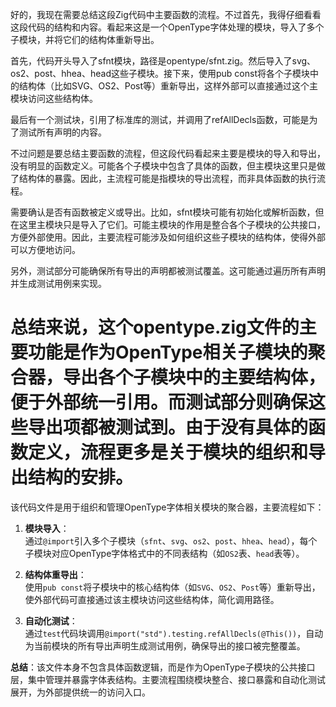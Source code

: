 好的，我现在需要总结这段Zig代码中主要函数的流程。不过首先，我得仔细看看这段代码的结构和内容。看起来这是一个OpenType字体处理的模块，导入了多个子模块，并将它们的结构体重新导出。

首先，代码开头导入了sfnt模块，路径是opentype/sfnt.zig。然后导入了svg、os2、post、hhea、head这些子模块。接下来，使用pub const将各个子模块中的结构体（比如SVG、OS2、Post等）重新导出，这样外部可以直接通过这个主模块访问这些结构体。

最后有一个测试块，引用了标准库的测试，并调用了refAllDecls函数，可能是为了测试所有声明的内容。

不过问题是要总结主要函数的流程，但这段代码看起来主要是模块的导入和导出，没有明显的函数定义。可能各个子模块中包含了具体的函数，但主模块这里只是做了结构体的暴露。因此，主流程可能是指模块的导出流程，而非具体函数的执行流程。

需要确认是否有函数被定义或导出。比如，sfnt模块可能有初始化或解析函数，但在这里主模块只是导入了它们。可能主模块的作用是整合各个子模块的公共接口，方便外部使用。因此，主要流程可能涉及如何组织这些子模块的结构体，使得外部可以方便地访问。

另外，测试部分可能确保所有导出的声明都被测试覆盖。这可能通过遍历所有声明并生成测试用例来实现。

总结来说，这个opentype.zig文件的主要功能是作为OpenType相关子模块的聚合器，导出各个子模块中的主要结构体，便于外部统一引用。而测试部分则确保这些导出项都被测试到。由于没有具体的函数定义，流程更多是关于模块的组织和导出结构的安排。
================================================
该代码文件是用于组织和管理OpenType字体相关模块的聚合器，主要流程如下：

1. **模块导入**：  
   通过`@import`引入多个子模块（`sfnt`、`svg`、`os2`、`post`、`hhea`、`head`），每个子模块对应OpenType字体格式中的不同表结构（如`OS2`表、`head`表等）。

2. **结构体重导出**：  
   使用`pub const`将子模块中的核心结构体（如`SVG`、`OS2`、`Post`等）重新导出，使外部代码可直接通过该主模块访问这些结构体，简化调用路径。

3. **自动化测试**：  
   通过`test`代码块调用`@import("std").testing.refAllDecls(@This())`，自动为当前模块的所有导出声明生成测试用例，确保导出的接口被完整覆盖。

**总结**：该文件本身不包含具体函数逻辑，而是作为OpenType子模块的公共接口层，集中管理并暴露字体表结构。主要流程围绕模块整合、接口暴露和自动化测试展开，为外部提供统一的访问入口。